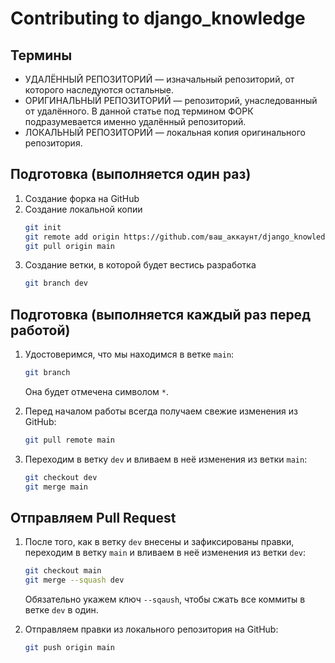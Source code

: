 # Contributing to django_knowledge

## Термины

- УДАЛЁННЫЙ РЕПОЗИТОРИЙ — изначальный репозиторий, от которого наследуются остальные.
- ОРИГИНАЛЬНЫЙ РЕПОЗИТОРИЙ — репозиторий, унаследованный от удалённого. В данной статье под термином ФОРК подразумевается именно удалённый репозиторий.
- ЛОКАЛЬНЫЙ РЕПОЗИТОРИЙ — локальная копия оригинального репозитория.

## Подготовка (выполняется один раз)

1. Создание форка на GitHub
1. Создание локальной копии
    ```sh
    git init
    git remote add origin https://github.com/ваш_аккаунт/django_knowledge
    git pull origin main
    ```
1. Создание ветки, в которой будет вестись разработка
    ```sh
    git branch dev
    ```

## Подготовка (выполняется каждый раз перед работой)

1. Удостоверимся, что мы находимся в ветке `main`:
    ```sh
    git branch
    ```
    Она будет отмечена символом `*`.

1. Перед началом работы всегда получаем свежие изменения из GitHub:
    ```sh
    git pull remote main
    ```

1. Переходим в ветку `dev` и вливаем в неё изменения из ветки `main`:
    ```sh
    git checkout dev
    git merge main
    ```

## Отправляем Pull Request

1. После того, как в ветку `dev`  внесены и зафиксированы правки, переходим в ветку `main`  и вливаем в неё изменения из ветки `dev`:
    ```sh
    git checkout main
    git merge --squash dev
    ```
    Обязательно укажем ключ `--sqaush`, чтобы сжать все коммиты в ветке `dev` в один.

1. Отправляем правки из локального репозитория на GitHub:
    ```sh
    git push origin main
    ```
